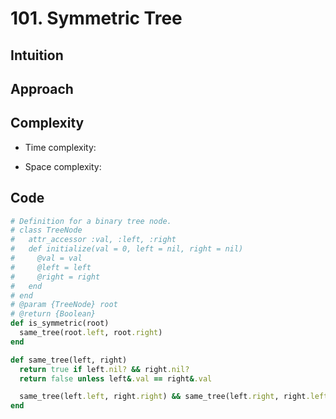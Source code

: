 # 101. Symmetric Tree

## Intuition

## Approach
<!-- Describe your approach to solving the problem. -->

## Complexity

- Time complexity:
<!-- Add your time complexity here, e.g. $$O(n)$$ -->

- Space complexity:
<!-- Add your space complexity here, e.g. $$O(n)$$ -->

## Code

```ruby
# Definition for a binary tree node.
# class TreeNode
#   attr_accessor :val, :left, :right
#   def initialize(val = 0, left = nil, right = nil)
#     @val = val
#     @left = left
#     @right = right
#   end
# end
# @param {TreeNode} root
# @return {Boolean}
def is_symmetric(root)
  same_tree(root.left, root.right)
end

def same_tree(left, right)
  return true if left.nil? && right.nil?
  return false unless left&.val == right&.val

  same_tree(left.left, right.right) && same_tree(left.right, right.left)
end

```
